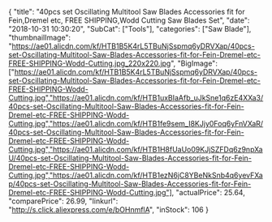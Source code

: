 {
	"title": "40pcs set Oscillating Multitool Saw Blades Accessories fit for Fein,Dremel etc, FREE SHIPPING,Wodd Cutting Saw Blades Set",
	"date": "2018-10-31 10:30:20",
	"SubCat": ["Tools"],
	"categories": ["Saw Blade"],
	"thumbnailImage": "https://ae01.alicdn.com/kf/HTB1B5K4rL5TBuNjSspmq6yDRVXap/40pcs-set-Oscillating-Multitool-Saw-Blades-Accessories-fit-for-Fein-Dremel-etc-FREE-SHIPPING-Wodd-Cutting.jpg_220x220.jpg",
	"BigImage": ["https://ae01.alicdn.com/kf/HTB1B5K4rL5TBuNjSspmq6yDRVXap/40pcs-set-Oscillating-Multitool-Saw-Blades-Accessories-fit-for-Fein-Dremel-etc-FREE-SHIPPING-Wodd-Cutting.jpg","https://ae01.alicdn.com/kf/HTB1uxBIaAfb_uJkSne1q6zE4XXa3/40pcs-set-Oscillating-Multitool-Saw-Blades-Accessories-fit-for-Fein-Dremel-etc-FREE-SHIPPING-Wodd-Cutting.jpg","https://ae01.alicdn.com/kf/HTB1fe9sem_I8KJjy0Foq6yFnVXaR/40pcs-set-Oscillating-Multitool-Saw-Blades-Accessories-fit-for-Fein-Dremel-etc-FREE-SHIPPING-Wodd-Cutting.jpg","https://ae01.alicdn.com/kf/HTB1H8fUaUo09KJjSZFDq6z9npXaU/40pcs-set-Oscillating-Multitool-Saw-Blades-Accessories-fit-for-Fein-Dremel-etc-FREE-SHIPPING-Wodd-Cutting.jpg","https://ae01.alicdn.com/kf/HTB1ezN6jC8YBeNkSnb4q6yevFXap/40pcs-set-Oscillating-Multitool-Saw-Blades-Accessories-fit-for-Fein-Dremel-etc-FREE-SHIPPING-Wodd-Cutting.jpg"],
	"actualPrice": 25.64,
	"comparePrice": 26.99,
	"linkurl": "http://s.click.aliexpress.com/e/bOHnmflA",
	"inStock": 106
}
